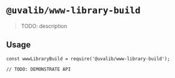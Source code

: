 # `@uvalib/www-library-build`

> TODO: description

## Usage

```
const wwwLibraryBuild = require('@uvalib/www-library-build');

// TODO: DEMONSTRATE API
```
